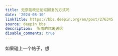 ```yaml
---
title: 无奈能改进论坛回复的方式吗
date: '2024-08-10'
linkTitle: https://bbs.deepin.org/en/post/276345
source: deepin_bbs
description:  听雨的你来送信 
disable_comments: true
---
```

如果碰上一个帖子，想
